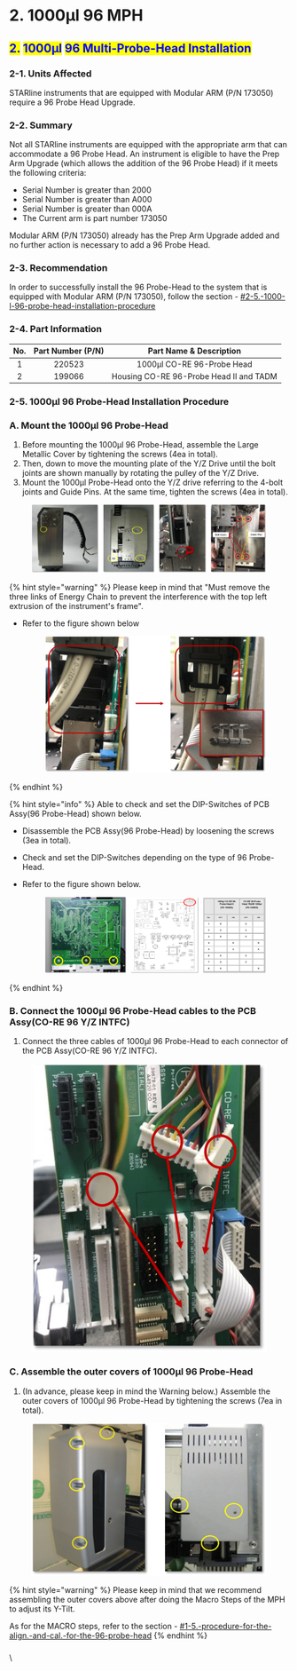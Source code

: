 # 2. 1000µl 96 MPH

## <mark style="color:blue;">2.</mark> <mark style="color:blue;"></mark><mark style="color:blue;">**1000µl**</mark> <mark style="color:blue;"></mark><mark style="color:blue;">96 Multi-Probe-Head Installation</mark>

### &#x20;   2-1. Units Affected

&#x20;       STARline instruments that are equipped with Modular ARM (P/N 173050) require a 96 Probe Head Upgrade.

### &#x20;   2-2. Summary

&#x20;       Not all STARline instruments are equipped with the appropriate arm that can accommodate a 96 Probe Head. An instrument is eligible to have the Prep Arm Upgrade (which allows the addition of the 96 Probe Head) if it meets the following criteria:

* Serial Number is greater than 2000
* Serial Number is greater than A000
* Serial Number is greater than 000A
* The Current arm is part number 173050

&#x20;       Modular ARM (P/N 173050) already has the Prep Arm Upgrade added and no further action is necessary to add a 96 Probe Head.

### &#x20;   2-3. Recommendation

&#x20;       In order to successfully install the 96 Probe-Head to the system that is equipped with Modular ARM (P/N 173050), follow the section - [#2-5.-1000-l-96-probe-head-installation-procedure](2.-1000-l-96-mph.md#2-5.-1000-l-96-probe-head-installation-procedure "mention")

### &#x20;   2-4. Part Information

| No. | Part Number (P/N) |         Part Name & Description         |
| :-: | :---------------: | :-------------------------------------: |
|  1  |       220523      |        1000µl CO-RE 96-Probe Head       |
|  2  |       199066      | Housing CO-RE 96-Probe Head II and TADM |

### &#x20;   **2-5. 1000µl 96 Probe-Head Installation Procedure**

### &#x20;       **A. Mount the 1000µl 96 Probe-Head**

1. Before mounting the 1000µl 96 Probe-Head, assemble the Large Metallic Cover by tightening the screws (4ea in total).
2. Then, down to move the mounting plate of the Y/Z Drive until the bolt joints are shown manually by rotating the pulley of the Y/Z Drive.
3. Mount the 1000µl Probe-Head onto the Y/Z drive referring to the 4-bolt joints and Guide Pins. At the same time, tighten the screws (4ea in total).

<figure><img src="../../../../../.gitbook/assets/image (15).png" alt=""><figcaption></figcaption></figure>

{% hint style="warning" %}
Please keep in mind that  "Must remove the three links of Energy Chain to prevent the interference with the top left extrusion of the instrument's frame".

*   Refer to the figure shown below

    <figure><img src="../../../../../.gitbook/assets/image (3).png" alt=""><figcaption></figcaption></figure>
{% endhint %}

{% hint style="info" %}
Able to check and set the DIP-Switches of PCB Assy(96 Probe-Head) shown below.

* Disassemble the PCB Assy(96 Probe-Head) by loosening the screws (3ea in total).
* Check and set the DIP-Switches depending on the type of 96 Probe-Head.
*   Refer to the figure shown below.

    <figure><img src="../../../../../.gitbook/assets/image (24).png" alt=""><figcaption></figcaption></figure>
{% endhint %}



### &#x20;       B. Connect the **1000µl 96 Probe-Head** cables to the PCB Assy(CO-RE 96 Y/Z INTFC)

1. Connect the three cables of 1000µl 96 Probe-Head to each connector of the PCB Assy(CO-RE 96 Y/Z INTFC).

<figure><img src="../../../../../.gitbook/assets/image (6).png" alt=""><figcaption></figcaption></figure>



### &#x20;       C. Assemble the outer covers of **1000µl 96 Probe-Head**

1. (In advance, please keep in mind the Warning below.) Assemble the outer covers of 1000µl 96 Probe-Head by tightening the screws (7ea in total). &#x20;

<figure><img src="../../../../../.gitbook/assets/image (37).png" alt=""><figcaption></figcaption></figure>

{% hint style="warning" %}
Please keep in mind that we recommend assembling the outer covers above after doing the Macro Steps of the MPH to adjust its Y-Tilt.

As for the MACRO steps, refer to the section - [#1-5.-procedure-for-the-align.-and-cal.-for-the-96-probe-head](../adjustment/macro.md#1-5.-procedure-for-the-align.-and-cal.-for-the-96-probe-head "mention")
{% endhint %}

###

###

\
